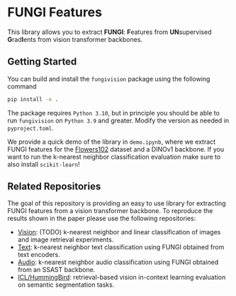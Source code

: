 # FUNGI Features

This library allows you to extract **FUNGI**: **F**eatures from **UN**supervised **G**rad**I**ents from vision transformer backbones.

## Getting Started

You can build and install the `fungivision` package using the following command

```sh
pip install -e .
```

The package requires `Python 3.10`, but in principle you should be able to run `fungivision` on `Python 3.9` and greater. Modify the version as needed in `pyproject.toml`.

We provide a quick demo of the library in `demo.ipynb`, where we extract FUNGI features for the [Flowers102](https://www.robots.ox.ac.uk/~vgg/data/flowers/102/) dataset and a DINOv1 backbone. If you want to run the k-nearest neighbor classification evaluation make sure to also install `scikit-learn`!

## Related Repositories

The goal of this repository is providing an easy to use library for extracting FUNGI features from a vision transformer backbone. To reproduce the results shown in the paper please use the following repositories:

- [Vision](): (TODO) k-nearest neighbor and linear classification of images and image retrieval experiments.
- [Text](https://github.com/WalterSimoncini/fungi-text): k-nearest neighbor text classification using FUNGI obtained from text encoders.
- [Audio](https://github.com/WalterSimoncini/fungi-ssast): k-nearest neighbor audio classification using FUNGI obtained from an SSAST backbone.
- [ICL/HummingBird](https://github.com/WalterSimoncini/fungi-hummingbird): retrieval-based vision in-context learning evaluation on semantic segmentation tasks.
